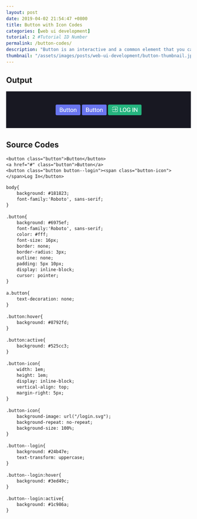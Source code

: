 ```yaml
---
layout: post
date: 2019-04-02 21:54:47 +0800
title: Button with Icon Codes
categories: [web ui development]
tutorial: 2 #Tutorial ID Number
permalink: /button-codes/
description: "Button is an interactive and a common element that you can see in any website. The main purpose of a button, is to give the end-users the ability to interact on your website. So having a well-designed button gives an additional credibility to your website. In this article I will show you how you can design your buttons."
thumbnail: "/assets/images/posts/web-ui-development/button-thumbnail.jpg"
---
```


<h2>Output</h2>
<img src="/assets/images/posts/web-ui-development/button-with-icon.jpg" alt="Button with Icon Codes" class="image__expand">
<h2>Source Codes</h2>
<pre class="codes-wrapper codes-wrapper__labeled codes-wrapper__html"><code class="html hljs">&#x3C;button class=&#x22;button&#x22;&#x3E;Button&#x3C;/button&#x3E;
&#x3C;a href=&#x22;#&#x22; class=&#x22;button&#x22;&#x3E;Button&#x3C;/a&#x3E;
&#x3C;button class=&#x22;button button--login&#x22;&#x3E;&#x3C;span class=&#x22;button-icon&#x22;&#x3E;&#x3C;/span&#x3E;Log In&#x3C;/button&#x3E;</code></pre>

<pre class="codes-wrapper codes-wrapper__labeled codes-wrapper__css"><code class="css hljs">body{
    background: #181823;
    font-family:'Roboto', sans-serif;
}

.button{
    background: #6975ef;
    font-family:'Roboto', sans-serif;
    color: #fff;
    font-size: 16px;
    border: none;
    border-radius: 3px;
    outline: none;
    padding: 5px 10px;
    display: inline-block;
    cursor: pointer;
}

a.button{
    text-decoration: none;
}

.button:hover{
    background: #8792fd;
}

.button:active{
    background: #525cc3;
}

.button-icon{
    width: 1em;
    height: 1em;
    display: inline-block;
    vertical-align: top;
    margin-right: 5px;
}

.button-icon{
    background-image: url("/login.svg");
    background-repeat: no-repeat;
    background-size: 100%;
}

.button--login{
    background: #24b47e;
    text-transform: uppercase;
}

.button--login:hover{
    background: #3ed49c;
}

.button--login:active{
    background: #1c986a;
}</code></pre>